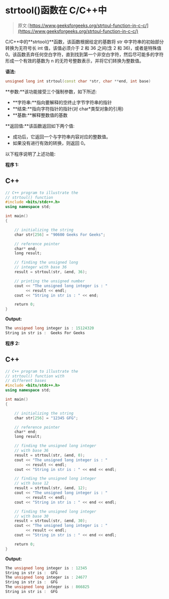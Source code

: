 # strtool()函数在 C/C++中

> 原文:[https://www.geeksforgeeks.org/strtoul-function-in-c-c/](https://www.geeksforgeeks.org/strtoul-function-in-c-c/)

C/C++中的**strtool()**函数，该函数根据给定的基数将 str 中字符串的初始部分转换为无符号长 int 值，该值必须介于 2 和 36 之间(含 2 和 36)，或者是特殊值 0。该函数丢弃任何空白字符，直到找到第一个非空白字符，然后尽可能多的字符形成一个有效的基数为 n 的无符号整数表示，并将它们转换为整数值。

**语法:**

```cpp
unsigned long int strtoul(const char *str, char **end, int base)
```

**参数:**该功能接受三个强制参数，如下所述:

*   **字符串:**指向要解释的空终止字节字符串的指针
*   **结束:**指向字符指针的指针(对 char*类型对象的引用)
*   **基数:**解释整数值的基数

**返回值:**该函数返回如下两个值:

*   成功后，它返回一个与字符串内容对应的整数值。
*   如果没有进行有效的转换，则返回 0。

以下程序说明了上述功能:

**程序 1:**

## C++

```cpp
// C++ program to illustrate the
// strtoul() function
#include <bits/stdc++.h>
using namespace std;

int main()
{

    // initializing the string
    char str[256] = "90600 Geeks For Geeks";

    // reference pointer
    char* end;
    long result;

    // finding the unsigned long
    // integer with base 36
    result = strtoul(str, &end, 36);

    // printing the unsigned number
    cout << "The unsigned long integer is : "
         << result << endl;
    cout << "String in str is : " << end;

    return 0;
}
```

**Output:** 

```cpp
The unsigned long integer is : 15124320
String in str is :  Geeks For Geeks
```

**程序 2:**

## C++

```cpp
// C++ program to illustrate the
// strtoul() function with
// different bases
#include <bits/stdc++.h>
using namespace std;

int main()
{

    // initializing the string
    char str[256] = "12345 GFG";

    // reference pointer
    char* end;
    long result;

    // finding the unsigned long integer
    // with base 36
    result = strtoul(str, &end, 0);
    cout << "The unsigned long integer is : "
         << result << endl;
    cout << "String in str is : " << end << endl;

    // finding the unsigned long integer
    // with base 12
    result = strtoul(str, &end, 12);
    cout << "The unsigned long integer is : "
         << result << endl;
    cout << "String in str is : " << end << endl;

    // finding the unsigned long integer
    // with base 30
    result = strtoul(str, &end, 30);
    cout << "The unsigned long integer is : "
         << result << endl;
    cout << "String in str is : " << end << endl;

    return 0;
}
```

**Output:** 

```cpp
The unsigned long integer is : 12345
String in str is :  GFG
The unsigned long integer is : 24677
String in str is :  GFG
The unsigned long integer is : 866825
String in str is :  GFG
```
